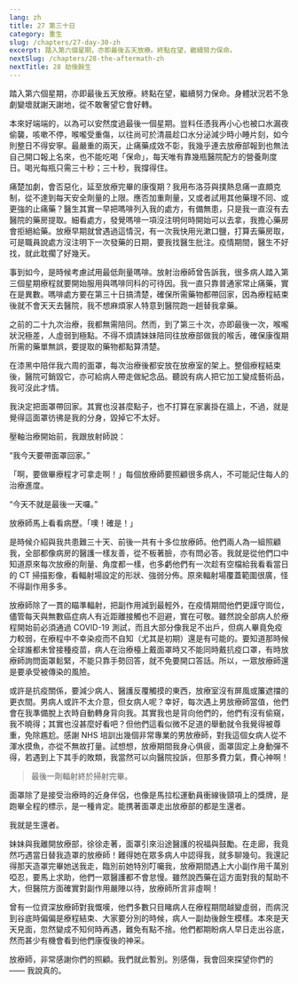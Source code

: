 ```yaml
---
lang: zh
title: 27 第三十日
category: 重生
slug: /chapters/27-day-30-zh
excerpt: 踏入第六個星期，亦即最後五天放療。終點在望，繼續努力保命。
nextSlug: /chapters/28-the-aftermath-zh
nextTitle: 28 劫後餘生
---
```


<p class="cn">踏入第六個星期，亦即最後五天放療。終點在望，繼續努力保命。身體狀況若不急劇變壞就謝天謝地，從不敢奢望它會好轉。

<p class="cn">本來好端端的，以為可以安然度過最後一個星期。豈料任憑我再小心也被口水漏夜偷襲，咳嗽不停，喉嚨受重傷，以往尚可於清晨趁口水分泌減少時小睡片刻，如今則整日不得安寧。最嚴重的兩天，止痛藥成效不彰，我幾乎連去放療部報到也無法自己開口報上名來，也不能吃喝「保命」，每天唯有靠幾瓶醫院配方的營養劑度日。喝光每瓶只需三十秒；三十秒，我撐得住。

<p class="cn">痛楚加劇，會否惡化，延至放療完畢的康復期？我用布洛芬與撲熱息痛一直頗克制，從不達到每天安全劑量的上限。應否加重劑量，又或者試用其他藥理不同、或更強的止痛藥？醫生其實一早把嗎啡列入我的處方，有備無患，只是我一直沒有去醫院的藥房提取。細看處方，發覺嗎啡一項沒注明何時開始可以去拿，我擔心藥房會拒絕給藥。放療早期就曾遇過這情況，有一次我快用光漱口鹽，打算去藥房取，可是職員說處方沒注明下一次發藥的日期，要我找醫生批注。疫情期間，醫生不好找，就此耽擱了好幾天。

<p class="cn">事到如今，是時候考慮試用最低劑量嗎啡。放射治療師曾告訴我，很多病人踏入第三個星期療程就要開始服用與嗎啡同科的可待因。我一直只靠普通家常止痛藥，實在是異數。嗎啡處方要在第三十日搞清楚，確保所需藥物都帶回家，因為療程結束後就不會天天去醫院，我不想麻煩家人特意到醫院跑一趟替我拿藥。

<p class="cn">之前的二十九次治療，我都無需陪同。然而，到了第三十次，亦即最後一次，喉嚨狀況極差，人虛弱到極點。不得不煩請妹妹陪同往放療部做我的喉舌，確保康復期所需的藥單無誤，要提取的藥物都點算清楚。

<p class="cn">在漆黑中陪伴我六周的面罩，每次治療後都安放在放療室的架上。整個療程結束後，醫院可銷毀它，亦可給病人帶走做紀念品。聽說有病人把它加工變成藝術品，我可沒此才情。

<p class="cn">我決定把面罩帶回家。其實也沒甚麼點子，也不打算在家裏掛在牆上，不過，就是覺得這面罩彷彿是我的分身，毀掉它不太好。

<p class="cn">壓軸治療開始前，我跟放射師說：

<q class="cn">我今天要帶面罩回家。

<p class="cn">「啊，要做畢療程才可拿走啊！」每個放療師要照顧很多病人，不可能記住每人的治療進度。

<q class="cn">今天不就是最後一天囉。

<p class="cn">放療師馬上看看病歷。「噢！確是！」

<p class="cn">是時候介紹與我共患難三十天、前後一共有十多位放療師。他們兩人為一組照顧我，全部都像病房的醫護一樣友善，從不板著臉，亦有問必答。我就是從他們口中知道原來每次放療的劑量、角度都一樣，也多虧他們有一次趁有空檔給我看看當日的 CT 掃描影像，看輻射場設定的形狀、強弱分佈。原來輻射場覆蓋範圍很廣，怪不得副作用多多。

<p class="cn">放療師除了一貫的瞄準輻射，把副作用減到最輕外，在疫情期間他們更謹守崗位，儘管每天與無數癌症病人有近距離接觸也不迴避，實在可敬。雖然說全部病人於療程開始前必須通過 COVID-19 測試，而且大部分像我足不出戶，但病人畢竟免疫力較弱，在療程中不幸染疫而不自知（尤其是初期）還是有可能的。要知道那時候全球誰都未曾接種疫苗，病人在治療檯上戴面罩時又不能同時戴抗疫口罩，有時放療師詢問面罩鬆緊，不能只靠手勢回答，就不免要開口答話。所以，一眾放療師還是要承受被傳染的風險。

<p class="cn">或許是抗疫關係，要減少病人、醫護反覆觸摸的東西，放療室沒有屏風或簾遮擋的更衣間。男病人或許不太介意，但女病人呢？幸好，每次遇上男放療師當值，他們會在我準備脫上衣時自動轉身背向我。其實我也是背向他們的，他們有沒有偷窺，我不曉得；其實也沒甚麼好看吧？但他們這看似微不足道的舉動就令我覺得被尊重，免除尷尬。感謝 NHS 培訓出幾個非常專業的男放療師，對我這個女病人從不渾水摸魚，亦從不無故打量。試想想，放療期間我身心俱疲，面罩固定上身動彈不得，若遇到上下其手的敗類，我當然可以向醫院投訴，但那多費力氣，費心神啊！

<blockquote class="cn">最後一劑輻射終於掃射完畢。</blockquote>

<p class="cn">面罩除了是接受治療時的近身伴侶，也像是馬拉松運動員衝線後頸項上的獎牌，是跑畢全程的標示，是一種肯定。能携著面罩走出放療部的都是生還者。

<p class="cn">我就是生還者。

<p class="cn">妹妹與我離開放療部，徐徐走著，面罩引來沿途醫護的祝福與鼓勵。在走廊，我竟然巧遇當日替我造罩的放療師！難得她在眾多病人中認得我，就多聊幾句。我還記得那天造罩完畢她送我走，臨別前她特別叮囑我，放療期間遇上大小副作用千萬別啞忍，要馬上求助，他們一眾醫護都不會怠慢。雖然說西藥在這方面對我的幫助不大，但醫院方面確實對副作用嚴陣以待，放療師所言非虛啊！

<p class="cn">曾有一位資深放療師對我慨嘆，他們多數只目睹病人在療程期間越變虛弱，而病況到谷底時偏偏是療程結束、大家要分別的時候，病人一副劫後餘生模樣。本來是天天見面，忽然變成不知何時再遇，難免有點不捨。他們都期盼病人早日走出谷底，然而甚少有機會看到他們康復後的神采。

<p class="cn">放療師，非常感謝你們的照顧。我們就此暫別。別感傷，我會回來探望你們的 —— 我說真的。